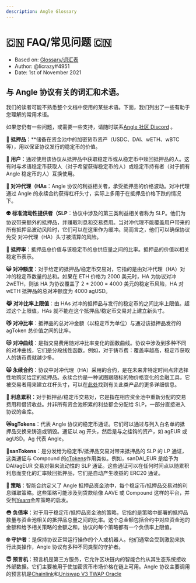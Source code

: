```yaml
---
description: Angle Glossary
---
```


# 🇨🇳 FAQ/常见问题 🇨🇳

- Based on: [Glossary/词汇表](https://docs.angle.money/faq)
- Author: @licrazy#4951
- Date: 1st of November 2021

## 与 Angle 协议有关的词汇和术语。

我们的读者可能不熟悉整个文档中使用的某些术语。下面，我们列出了一些有助于您理解的常用术语。

如果您仍有一些问题，或需要一些支持，请随时联系[Angle 社区 Discord](https://discord.gg/jerX3Wp2) 。

**👹 抵押品**：\*\*储备在资金池中的加密货币资产（USDC、DAI、wETH、wBTC 等），用以保证协议发行的稳定币的价值。

**👺 用户**：通过使用该协议从抵押品中获取稳定币或从稳定币中赎回抵押品的人。这有时与术语稳定币获取人（对于希望获得稳定币的人）或稳定币持有者（对于拥有 Angle 稳定币的人）互换使用。

**👻 对冲代理（HAs**：Angle 协议的利益相关者，承受抵押品的价格波动。对冲代理通过 Angle 的永续合约获得杠杆头寸，实际上多用于在抵押品价格下跌的情况下。

**👽 标准流动性提供者（SLP**：协议中涉及的第三类利益相关者称为 SLP。他们为协议带来额外的抵押品，并赚取利息和交易费用。当对冲代理不能覆盖用户带来的所有抵押品波动风险时，它们可以在这里作为缓冲。简而言之，他们可以确保协议免受 对冲代理（HA）头寸被清算的风险。

**🤖 抵押率**：抵押品总价值与该稳定币的总供应量之间的比率。抵押品的价值以相关稳定币表示。

**😺 对冲额度**：对于给定的抵押品/稳定币交易对，它指的是由对冲代理（HA）对冲的稳定币数量的总和。如果在 ETH 价格为 2000 美元时，HA 为协议对冲 2wETH，则该 HA 为协议覆盖了 2 \* 2000 = 4000 美元的稳定币风险，HA 对 wETH 抵押品的总对冲额度为 4000 agUSD。

**😹 对冲比率上限值**：由 HAs 对冲的抵押品与发行的稳定币的之间比率上限值。超过这个上限值，HAs 就不能在这个抵押品/稳定币交易对上建立新头寸。

**😼 对冲比率**：抵押品的总对冲金额（以稳定币为单位）与通过该抵押品发行的 agToken 总价值之间的比率。

**😽 对冲曲线**：是指交易费用随对冲比率变化的函数曲线。协议中涉及到多种不同的对冲曲线，它们是分段线性函数。例如，对于铸币费：覆盖率越高，稳定币获取人的铸币费就越少多。

**🙀 永续合约**：协议中对冲代理（HA）采用的合约，是在未来非特定时间点非选择性地购买给定的抵押品。永续合约是一种试图跟随标的物价格变化的金融工具，它被交易者用来建立杠杆头寸，可以在[此处](https://academy.binance.com/en/articles/what-are-perpetual-futures-contracts)找到有关此类产品的更多详细信息。

**🤡 利息累积**：对于抵押品/稳定币交易对，它是指在相应资金池中重新分配的交易费用和借贷收益。并非所有资金池积累的利益都会分配给 SLP，一部分直接进入协议的金库。

**😿agTokens**：代表 Angle 协议的稳定币通证。它们可以通过与列入白名单的抵押品交换来铸造或销毁。通证以 ag 开头，然后是与之挂钩的资产，如 agEUR 或 agUSD。Ag 代表 Angle。

**🥸sanTokens**：是分发给为稳定币/抵押品交易对带来抵押品的 SLP 的 LP 通证，这类通证与 Compound 的[cTokens](https://compound.finance/docs/ctokens)作用类似。例如，sanDAI_EUR 是给予为 DAI/agEUR 交易对带来流动性的 SLP 通证。这些通证可以在任何时间点以随累积利息而变化的汇率赎回抵押品，它们是自动产生收益的 ERC20 通证。

**🤯 策略**：智能合约定义了 Angle 抵押品资金池中，每个稳定币/抵押品交易对的利息赚取策略。这些策略可能涉及到贷款给像 AAVE 或 Compound 这样的平台，并受到[Yearn](https://docs.yearn.finance/resources/defi-glossary#yvault)金库策略的启发。

**😳 负债率**：对于用于稳定币/抵押品资金池的策略，它指的是策略中部署的抵押品数量与资金池相关的抵押品总量之间的比率。这个总金额包括合约中对应资金池的金额和给予相关策略的金额之和，协议的每个策略都有一个负债率上限值。

**🤓 守护者**：是保持协议正常运行操作的个人或机器人。他们通常会受到激励来执行此类操作，Angle 协议有多种不同类型的守护者。

**😇 预言机**：预言机是第三方服务，它允许区块链内的智能合约从其生态系统接收外部数据。它们主要被用于使加密货币市场价格在链上可用。Angle 协议主要调用的预言机是[Chainlink](https://chain.link/)和[Uniswap V3 TWAP Oracle](https://uniswap.org/blog/uniswap-v3/)
